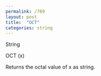 ```yaml
---
permalink: /789
layout: post
title:  "OCT"
categories: string
---
```

String

OCT (x)

Returns the octal value of x as string.

